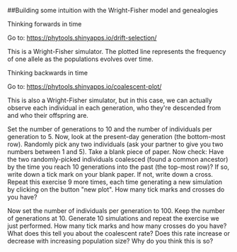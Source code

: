 ##Building some intuition with the Wright-Fisher model and genealogies

Thinking forwards in time

Go to:
https://phytools.shinyapps.io/drift-selection/

This is a Wright-Fisher simulator. The plotted line represents the frequency of one allele as the populations evolves over time. 


Thinking backwards in time

Go to:
https://phytools.shinyapps.io/coalescent-plot/

This is also a Wright-Fisher simulator, but in this case, we can actually observe each individual in each generation, who they're descended from and who their offspring are.

Set the number of generations to 10 and the number of individuals per generation to 5. Now, look at the present-day generation (the bottom-most row). Randomly pick any two individuals (ask your partner to give you two numbers between 1 and 5). Take a blank piece of paper. Now check: Have the two randomly-picked individuals coalesced (found a common ancestor) by the time you reach 10 generations into the past (the top-most row)? If so, write down a tick mark on your blank paper. If not, write down a cross. Repeat this exercise 9 more times, each time generating a new simulation by clicking on the button "new plot". How many tick marks and crosses do you have?

Now set the number of individuals per generation to 100. Keep the number of generations at 10. Generate 10 simulations and repeat the exercise we just performed. How many tick marks and how many crosses do you have? What does this tell you about the coalescent rate? Does this rate increase or decrease with increasing population size? Why do you think this is so?
